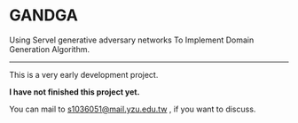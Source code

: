 # GANDGA
Using Servel generative adversary networks To Implement Domain Generation Algorithm.

-----

This is a very early development project. 

**I have not finished this project yet.**

You can mail to s1036051@mail.yzu.edu.tw , if you want to discuss.
